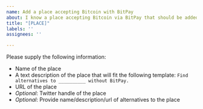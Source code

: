 ```yaml
---
name: Add a place accepting Bitcoin with BitPay
about: I know a place accepting Bitcoin via BitPay that should be added to DeBitpay.directory!
title: "[PLACE]"
labels: ''
assignees: ''

---
```


Please supply the following information:

* Name of the place
* A text description of the place that will fit the following template: ```Find alternatives to __________ without BitPay.``` 
* URL of the place
* _Optional_: Twitter handle of the place
* _Optional_: Provide name/description/url of alternatives to the place
